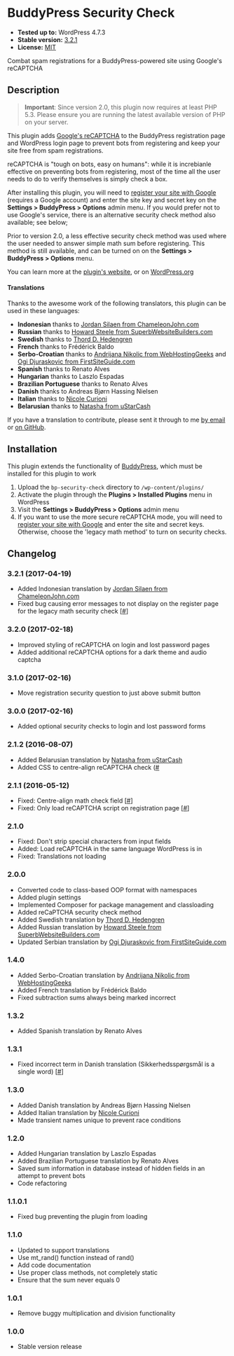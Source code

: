 # BuddyPress Security Check

* __Tested up to:__ WordPress 4.7.3
* __Stable version:__ [3.2.1](https://downloads.wordpress.org/plugin/bp-security-check.latest-stable.zip)
* __License:__ [MIT](https://opensource.org/licenses/MIT)

Combat spam registrations for a BuddyPress-powered site using Google's reCAPTCHA

## Description

> **Important**: Since version 2.0, this plugin now requires at least PHP 5.3. Please ensure you are running the latest available version of PHP on your server.

This plugin adds [Google's reCAPTCHA](https://www.google.com/recaptcha/) to the BuddyPress registration page and WordPress login page to prevent bots from registering and keep your site free from spam registrations.

reCAPTCHA is "tough on bots, easy on humans": while it is increbianle effective on preventing bots from registering, most of the time all the user needs to do to verify themselves is simply check a box. 

After installing this plugin, you will need to [register your site with Google](https://www.google.com/recaptcha/admin) (requires a Google account) and enter the site key and secret key on the **Settings > BuddyPress > Options** admin menu. If you would prefer not to use Google's service, there is an alternative security check method also available; see below;

Prior to version 2.0, a less effective security check method was used where the user needed to answer simple math sum before registering. This method is still available, and can be turned on on the **Settings > BuddyPress > Options** menu.

You can learn more at the [plugin's website](https://bungeshea.com/plugins/bp-security-check/), or on [WordPress.org](https://wordpress.org/plugins/bp-security-check)

#### Translations

Thanks to the awesome work of the following translators, this plugin can be used in these languages:

* **Indonesian** thanks to [Jordan Silaen from ChameleonJohn.com](https://www.chameleonjohn.com/)
* **Russian** thanks to [Howard Steele from SuperbWebsiteBuilders.com](http://superbwebsitebuilders.com/)
* **Swedish** thanks to [Thord D. Hedengren](http://tdh.me)
* **French** thanks to Frédérick Baldo
* **Serbo-Croatian** thanks to [Andrijana Nikolic from WebHostingGeeks](https://webhostinggeeks.com) and [Ogi Djuraskovic from FirstSiteGuide.com](http://firstsiteguide.com/)
* **Spanish** thanks to Renato Alves
* **Hungarian** thanks to Laszlo Espadas
* **Brazilian Portuguese** thanks to Renato Alves
* **Danish** thanks to Andreas Bjørn Hassing Nielsen
* **Italian** thanks to [Nicole Curioni](http://nicolecurioni.com/)
* **Belarusian** thanks to [Natasha from uStarCash](https://www.ustarcash.com)

If you have a translation to contribute, please sent it through to me [by email](https://bungeshea.com/contact/) or [on GitHub](https://github.com/sheabunge/bp-security-check/pulls).

## Installation

This plugin extends the functionality of [BuddyPress](https://wordpress.org/plugins/buddypress), which must be installed for this plugin to work

1. Upload the `bp-security-check` directory to `/wp-content/plugins/`
2. Activate the plugin through the **Plugins > Installed Plugins** menu in WordPress
2. Visit the **Settings > BuddyPress > Options** admin menu
3. If you want to use the more secure reCAPTCHA mode, you will need to [register your site with Google](https://www.google.com/recaptcha/admin) and enter the site and secret keys. Otherwise, choose the 'legacy math method' to turn on security checks.

## Changelog

### 3.2.1 (2017-04-19)
* Added Indonesian translation by [Jordan Silaen from ChameleonJohn.com](https://www.chameleonjohn.com/)
* Fixed bug causing error messages to not display on the register page for the legacy math security check [[#](https://wordpress.org/support/topic/why-not-give-an-error-when-enter-wrong-answer/)]

### 3.2.0 (2017-02-18)
* Improved styling of reCAPTCHA on login and lost password pages
* Added additional reCAPTCHA options for a dark theme and audio captcha

### 3.1.0 (2017-02-16)
* Move registration security question to just above submit button

### 3.0.0 (2017-02-16)
* Added optional security checks to login and lost password forms

### 2.1.2 (2016-08-07)
* Added Belarusian translation by [Natasha from uStarCash](https://www.ustarcash.com)
* Added CSS to centre-align reCAPTCHA check ([#](https://wordpress.org/support/topic/align-by-center)

### 2.1.1 (2016-05-12)
* Fixed: Centre-align math check field [[#](https://wordpress.org/support/topic/align-by-center)]
* Fixed: Only load reCAPTCHA script on registration page [[#](https://wordpress.org/support/topic/load-recaptcha-script-only-on-the-registration-page)]

### 2.1.0
* Fixed: Don't strip special characters from input fields
* Added: Load reCAPTCHA in the same language WordPress is in
* Fixed: Translations not loading

### 2.0.0
* Converted code to class-based OOP format with namespaces
* Added plugin settings
* Implemented Composer for package management and classloading
* Added reCaPTCHA security check method
* Added Swedish translation by [Thord D. Hedengren](http://tdh.me)
* Added Russian translation by [Howard Steele from SuperbWebsiteBuilders.com](http://superbwebsitebuilders.com/)
* Updated Serbian translation by [Ogi Djuraskovic from FirstSiteGuide.com](http://firstsiteguide.com/)

### 1.4.0
* Added Serbo-Croatian translation by [Andrijana Nikolic from WebHostingGeeks](https://webhostinggeeks.com)
* Added French translation by Frédérick Baldo
* Fixed subtraction sums always being marked incorrect

### 1.3.2
* Added Spanish translation by Renato Alves

### 1.3.1
* Fixed incorrect term in Danish translation (Sikkerhedsspørgsmål is a single word) [[#](https://wordpress.org/support/topic/translation-293)]

### 1.3.0
* Added Danish translation by Andreas Bjørn Hassing Nielsen
* Added Italian translation by [Nicole Curioni](http://nicolecurioni.com/)
* Made transient names unique to prevent race conditions

### 1.2.0
* Added Hungarian translation by Laszlo Espadas
* Added Brazilian Portuguese translation by Renato Alves
* Saved sum information in database instead of hidden fields in an attempt to prevent bots
* Code refactoring

### 1.1.0.1
* Fixed bug preventing the plugin from loading

### 1.1.0
* Updated to support translations
* Use mt_rand() function instead of rand()
* Add code documentation
* Use proper class methods, not completely static
* Ensure that the sum never equals 0

### 1.0.1
* Remove buggy multiplication and division functionality

### 1.0.0
* Stable version release
